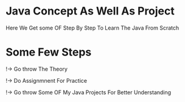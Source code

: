 # Java Concept As Well As Project
 Here We Get some OF Step By Step To Learn The Java From Scratch 
 
# Some Few Steps
!-> Go throw The Theory

!-> Do Assignmnent For Practice

!-> Go throw Some OF My Java Projects For Better Understanding
